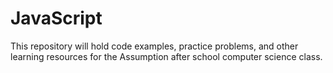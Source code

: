 # JavaScript
This repository will hold code examples, practice problems, and other learning resources for the Assumption after school computer science
class.
